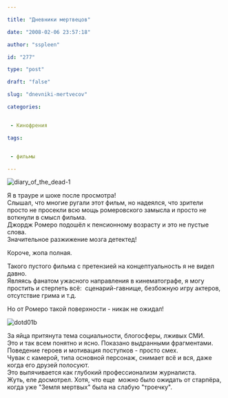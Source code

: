 ```yaml
---

title: "Дневники мертвецов"

date: "2008-02-06 23:57:18"

author: "sspleen"

id: "277"

type: "post"

draft: "false"

slug: "dnevniki-mertvecov"

categories:


 - Кинофрения

tags:


 - фильмы

---
```

![](/uploads/2012/05/diary_of_the_dead-1.jpg "diary_of_the_dead-1")  
  
Я в трауре и шоке после просмотра!  
Слышал, что многие ругали этот фильм, но надеялся, что зрители просто не просекли всю мощь ромеровского замысла и просто не воткнули в смысл фильма.  
Джордж Ромеро подошёл к пенсионному возрасту и это не пустые слова.  
Значительное разжижение мозга детектед!  
  
  
  
Короче, жопа полная.  
  
Такого пустого фильма с претензией на концептуальность я не видел давно.  
Являясь фанатом ужасного направления в кинематографе, я могу простить и стерпеть всё:  сценарий-гавнище, безбожную игру актеров, отсутствие грима и т.д.  
  
Но от Ромеро такой поверхности - никак не ожидал!  

![](/uploads/2012/05/dotd01b.jpg "dotd01b")

  
За яйца притянута тема социальности, блогосферы, лживых СМИ.  
Это и так всем понятно и ясно. Показано выдранными фрагментами.  
Поведение героев и мотивация поступков - просто смех.  
Чувак с камерой, типа основной персонаж, снимает всё и вся, даже когда его друзей полосуют.  
Это выпячивается как глубокий профессионализм журналиста.  
Жуть, еле досмотрел. Хотя, что еще  можно было ожидать от старпёра, когда уже "Земля мертвых" была на слабую "троечку".